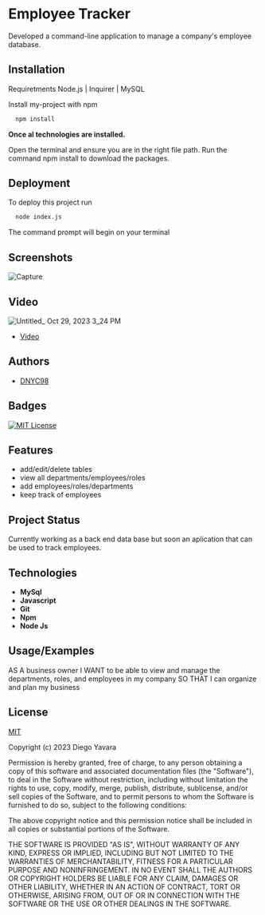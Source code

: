 
# Employee Tracker

Developed a command-line application to manage a company's employee database.


## Installation
Requiretments
Node.js | Inquirer | MySQL

Install my-project with npm

```bash
  npm install
```
**Once al technologies are installed.**

Open the terminal and ensure you are in the right file path.
Run the command npm install to download the packages.

## Deployment

To deploy this project run

```bash
  node index.js
```

The command prompt will begin on your terminal
## Screenshots

![Capture](https://github.com/DNYC98/EMPLOYEE-TRACKER/assets/135191092/5313e6eb-8f90-4ce5-8bf6-84d79291aaf6)


## Video

![Untitled_ Oct 29, 2023 3_24 PM](https://drive.google.com/file/d/18MuoDeWZy3ChWZkNy86Bvh5mWiyzXdz3/view)


- [Video](https://drive.google.com/file/d/15ntq12CnpnoRNUVKnqm2pfBXuWaYa2S3/view)

## Authors

- [DNYC98](https://www.github.com/dnyc98)


## Badges


[![MIT License](https://img.shields.io/badge/License-MIT-green.svg)](https://choosealicense.com/licenses/mit/)


## Features

- add/edit/delete tables
- view all departments/employees/roles
- add employees/roles/departments
- keep track of employees



## Project Status
Currently working as a back end data base but soon an aplication that can be used to
track employees.
## Technologies

- **MySql**
- **Javascript**
- **Git**
- **Npm**
- **Node Js**


## Usage/Examples

AS A business owner
I WANT to be able to view and manage the departments, roles, and employees in my company
SO THAT I can organize and plan my business




## License

[MIT](https://choosealicense.com/licenses/mit/)



Copyright (c) 2023 Diego Yavara

Permission is hereby granted, free of charge, to any person obtaining a copy
of this software and associated documentation files (the "Software"), to deal
in the Software without restriction, including without limitation the rights
to use, copy, modify, merge, publish, distribute, sublicense, and/or sell
copies of the Software, and to permit persons to whom the Software is
furnished to do so, subject to the following conditions:

The above copyright notice and this permission notice shall be included in all
copies or substantial portions of the Software.

THE SOFTWARE IS PROVIDED "AS IS", WITHOUT WARRANTY OF ANY KIND, EXPRESS OR
IMPLIED, INCLUDING BUT NOT LIMITED TO THE WARRANTIES OF MERCHANTABILITY,
FITNESS FOR A PARTICULAR PURPOSE AND NONINFRINGEMENT. IN NO EVENT SHALL THE
AUTHORS OR COPYRIGHT HOLDERS BE LIABLE FOR ANY CLAIM, DAMAGES OR OTHER
LIABILITY, WHETHER IN AN ACTION OF CONTRACT, TORT OR OTHERWISE, ARISING FROM,
OUT OF OR IN CONNECTION WITH THE SOFTWARE OR THE USE OR OTHER DEALINGS IN THE
SOFTWARE.
